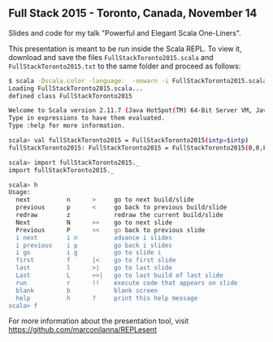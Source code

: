 ## Full Stack 2015 - Toronto, Canada, November 14

Slides and code for my talk "Powerful and Elegant Scala One-Liners".

This presentation is meant to be run inside the Scala REPL.
To view it, download and save the files `FullStackToronto2015.scala`
and `FullStackToronto2015.txt` to the same folder and proceed as follows:

```sh
$ scala -Dscala.color -language:_ -nowarn -i FullStackToronto2015.scala
Loading FullStackToronto2015.scala...
defined class FullStackToronto2015

Welcome to Scala version 2.11.7 (Java HotSpot(TM) 64-Bit Server VM, Java 1.8.0_66).
Type in expressions to have them evaluated.
Type :help for more information.

scala> val fullStackToronto2015 = FullStackToronto2015(intp=$intp)
fullStackToronto2015: FullStackToronto2015 = FullStackToronto2015(0,0,FullStackToronto2015.txt,false,false,scala.tools.nsc.interpreter.ILoop$ILoopInterpreter@5ebe903a)

scala> import fullStackToronto2015._
import fullStackToronto2015._

scala> h
Usage:
  next          n      >     go to next build/slide
  previous      p      <     go back to previous build/slide
  redraw        z            redraw the current build/slide
  Next          N      >>    go to next slide
  Previous      P      <<    go back to previous slide
  i next        i n          advance i slides
  i previous    i p          go back i slides
  i go          i g          go to slide i
  first         f      |<    go to first slide
  last          l      >|    go to last slide
  Last          L      >>|   go to last build of last slide
  run           r      !!    execute code that appears on slide
  blank         b            blank screen
  help          h      ?     print this help message
scala> f
```

For more information about the presentation tool, visit https://github.com/marconilanna/REPLesent

